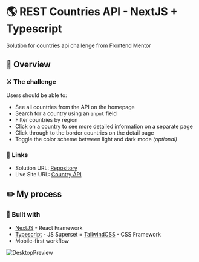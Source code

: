 # 🌎 REST Countries API - NextJS + Typescript

Solution for countries api challenge from Frontend Mentor

## 🎈 Overview

### ⚔️ The challenge

Users should be able to:

- See all countries from the API on the homepage
- Search for a country using an `input` field
- Filter countries by region
- Click on a country to see more detailed information on a separate page
- Click through to the border countries on the detail page
- Toggle the color scheme between light and dark mode _(optional)_

### 🔗 Links

- Solution URL: [Repository](https://github.com/skylissh/country-next)
- Live Site URL: [Country API](https://country.skylissh.live)

## ✏️ My process

### 🧱 Built with

- [NextJS](https://nextjs.org) - React Framework
- [Typescript](https://typescriptlang.org) - JS Superset
  = [TailwindCSS](https://tailwindcss.com) - CSS Framework
- Mobile-first workflow

![DesktopPreview](https://country.skylissh.live/desktop-preview.jpg)
